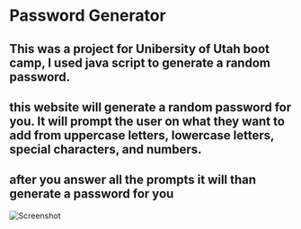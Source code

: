 # Password Generator 
## This was a project for Unibersity of Utah boot camp, I used java script to generate a random password.
## this website will generate a random password for you. It will prompt the user on what they want to add from uppercase letters, lowercase letters, special characters, and numbers.
## after you answer all the prompts it will than generate a password for you
<img src="repository/assets/Passwordgenerator.jpg" alt="Screenshot" title="Screenshot">